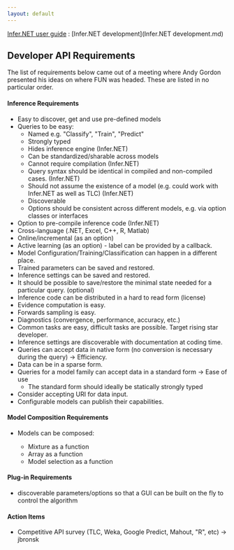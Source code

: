 ```yaml
---
layout: default 
--- 
```

[Infer.NET user guide](index.md) : [Infer.NET development](Infer.NET development.md)

## Developer API Requirements

The list of requirements below came out of a meeting where Andy Gordon presented his ideas on where FUN was headed. These are listed in no particular order.

#### Inference Requirements

*   Easy to discover, get and use pre-defined models
*   Queries to be easy:
    *   Named e.g. "Classify", "Train", "Predict"
    *   Strongly typed
    *   Hides inference engine (Infer.NET)
    *   Can be standardized/sharable across models
    *   Cannot require compilation (Infer.NET)
    *   Query syntax should be identical in compiled and non-compiled cases. (Infer.NET)
    *   Should not assume the existence of a model (e.g. could work with Infer.NET as well as TLC) (Infer.NET)
    *   Discoverable
    *   Options should be consistent across different models, e.g. via option classes or interfaces
*   Option to pre-compile inference code  (Infer.NET)
*   Cross-language (.NET, Excel, C++, R, Matlab)
*   Online/incremental (as an option)
*   Active learning (as an option) - label can be provided by a callback.
*   Model Configuration/Training/Classification can happen in a different place.
*   Trained parameters can be saved and restored.
*   Inference settings can be saved and restored.
*   It should be possible to save/restore the minimal state needed for a particular query. (optional)
*   Inference code can be distributed in a hard to read form (license)
*   Evidence computation is easy.
*   Forwards sampling is easy.
*   Diagnostics (convergence, performance, accuracy, etc.)
*   Common tasks are easy, difficult tasks are possible. Target rising star developer.
*   Inference settings are discoverable with documentation at coding time.
*   Queries can accept data in native form (no conversion is necessary during the query) -> Efficiency.
*   Data can be in a sparse form.
*   Queries for a model family can accept data in a standard form -> Ease of use
    *   The standard form should ideally be statically strongly typed
*   Consider accepting URI for data input.
*   Configurable models can publish their capabilities.

#### Model Composition Requirements

*   Models can be composed:

    *   Mixture as a function
    *   Array as a function
    *   Model selection as a function

#### Plug-in Requirements

- discoverable parameters/options so that a GUI can be built on the fly to control the algorithm

#### Action Items

- Competitive API survey (TLC, Weka, Google Predict, Mahout, "R", etc) -> jbronsk
